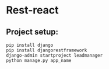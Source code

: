 # Rest-react

## Project setup:
```
pip install django
pip install djangorestframework
django-admin startproject leadmanager
python manage.py app_name

```
